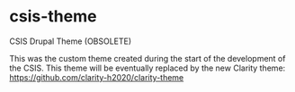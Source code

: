 # csis-theme
CSIS Drupal Theme (OBSOLETE)

This was the custom theme created during the start of the development of the CSIS. This theme will be eventually 
replaced by the new Clarity theme: https://github.com/clarity-h2020/clarity-theme
